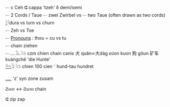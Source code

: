 𓍿 c Ceh ⵛ cappa 'tzeh' δ demi/semi  
𓍿 2 Cords / Taue
𓍿 zwei Zwirbel vs 𓍿 two Taue (often drawn as two cords) [𓎛](𓎛)𓎛dura vs turn vs churn  
𓍿 Zeh vs Toe  
𓍿 [Pronouns](Pronouns) : thou = cu vs tu  
𓍿 chain ziehen  
𓍿𓊃𓅓𓃡 czm chien chain canis 犬 quǎn⋍大dàg κύon kuon 狗 gǒun 矿车 kuàngchē 'die Hunte'  
[𓃛](𓃛)𓅱𓃡 chien 100 cien 𓍢 hund-tau hundret  

[𓊃](𓊃) 'z' syn zone zusam  

ϩⲟⲡⲧ ↔ ϩⲱⲧⲡ 	 chain  

ⵛ zip zap  